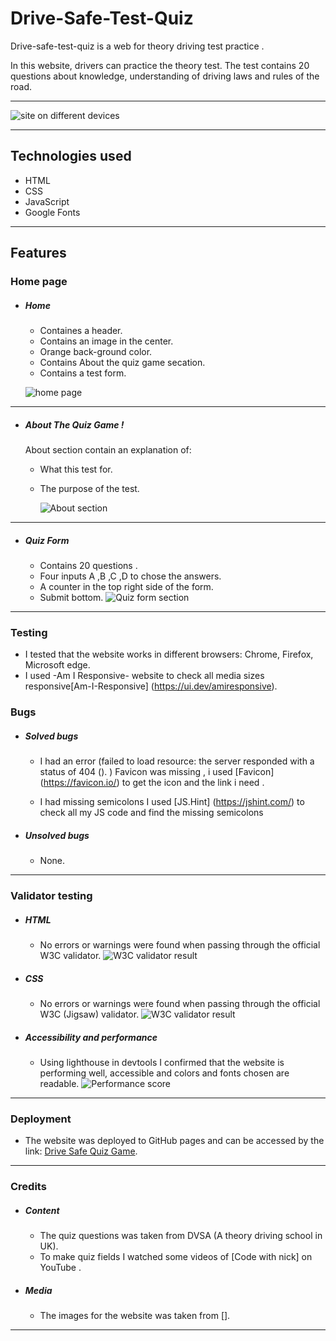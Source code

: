 # Drive-Safe-Test-Quiz
Drive-safe-test-quiz is a web for theory driving test practice .

In this website, drivers can practice the theory test. The test contains 20 questions about knowledge, understanding of driving laws and rules of the road.



---

![site on different devices](/assets/images/media.png)

---

## Technologies used

- HTML
- CSS
- JavaScript 
- Google Fonts

---



## Features

### Home page

- ##### Home

  - Containes a header.
  - Contains an image in the center.
  - Orange back-ground color.
  - Contains About the quiz game secation.
  - Contains a test form.
  

  ![home page](assets/images/homepag.png)
  
---

- ##### About The Quiz Game !
  About section contain an explanation of:
    - What this test for.
    - The purpose of the test.

      ![About section](assets/images/about.png)

---

- #####  Quiz Form
  - Contains 20 questions .
  - Four inputs A ,B ,C ,D to chose the answers.
  - A counter in the top right side of the form.
  - Submit bottom.
    ![Quiz form section](assets/images/quiz-form.png)



---




### Testing

- I tested that the website works in different browsers: Chrome, Firefox, Microsoft edge.
- I used -Am I Responsive- website to check all media sizes responsive[Am-I-Responsive] (https://ui.dev/amiresponsive).


### Bugs

- ##### Solved bugs
  - I had an error (failed to load resource: the server responded with a status of 404 (). )
    Favicon was missing , i used [Favicon] (https://favicon.io/) to get the icon and the link i need .

  - I had missing semicolons 
    I used [JS.Hint] (https://jshint.com/) to check all my JS code and find the missing semicolons 

- ##### Unsolved bugs
  - None.

---

### Validator testing

- ##### HTML
  - No errors or warnings were found when passing through the official W3C validator.
    ![W3C validator result](assets/images/cheaker.png)
- ##### CSS
  - No errors or warnings were found when passing through the official W3C (Jigsaw) validator.
    ![W3C validator result](assets/images/c-checker.png)
- ##### Accessibility and performance
  - Using lighthouse in devtools I confirmed that the website is performing well, accessible and colors and fonts chosen are readable.
    ![Performance score](assets/images/lightthouse.png)

---

### Deployment

- The website was deployed to GitHub pages and can be accessed by the link: [Drive Safe Quiz Game](https://naifzaghmout.github.io/Drive-safe-quiz-game/).

---

### Credits

- ##### Content
  - The quiz questions was taken from DVSA (A theory driving school in UK).
  - To make quiz fields I watched some videos of [Code with nick] on YouTube .
- ##### Media
  - The images for the website was taken from [].
  

---



[def]: ../